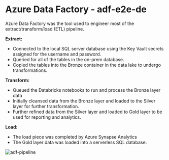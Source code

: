 # Azure Data Factory - adf-e2e-de

Azure Data Factory was the tool used to engineer most of the extract/transform/load (ETL) pipeline.

**Extract:**
- Connected to the local SQL server database using the Key Vault secrets assigned for the username and password.
- Queried for all of the tables in the on-prem database.
- Copied the tables into the Bronze container in the data lake to undergo transformations.

**Transform:**
- Queued the Databricks notebooks to run and process the Bronze layer data
- Initially cleansed data from the Bronze layer and loaded to the Silver layer for further transformation.
- Further refined data from the Silver layer and loaded to Gold layer to be used for reporting and analytics.

**Load:**
- The load piece was completed by Azure Synapse Analytics
- The Gold layer data was loaded into a serverless SQL database.

![adf-pipeline](https://github.com/user-attachments/assets/124ab5d1-e781-4229-9f0b-3dce0bc3806f)
